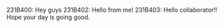 231B400: Hey guys
231B402: Hello from me!
231B403: Hello collaborator!! Hope your day is going good.


